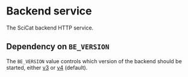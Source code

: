 # Backend service

The SciCat backend HTTP service.

## Dependency on `BE_VERSION`

The `BE_VERSION` value controls which version of the backend should be started, either [v3](./services/v3) or [v4](./services/v4) (default).
